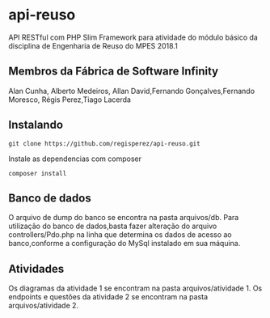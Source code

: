 # api-reuso
API RESTful com PHP Slim Framework para atividade do módulo básico da disciplina de Engenharia de Reuso do MPES 2018.1

## Membros da Fábrica de Software Infinity
Alan Cunha, Alberto Medeiros, Allan David,Fernando Gonçalves,Fernando Moresco, Régis Perez,Tiago Lacerda

## Instalando
```shell
git clone https://github.com/regisperez/api-reuso.git
```
Instale as dependencias com composer
```shell
composer install
```

## Banco de dados
O arquivo de dump do banco se encontra na pasta arquivos/db.
Para utilização do banco de dados,basta fazer alteração do arquivo controllers/Pdo.php na linha que determina os dados de acesso ao banco,conforme a configuração do MySql instalado em sua máquina.

## Atividades
Os diagramas da atividade 1 se encontram na pasta arquivos/atividade 1.
Os endpoints e questões da atividade 2 se encontram na pasta arquivos/atividade 2.
